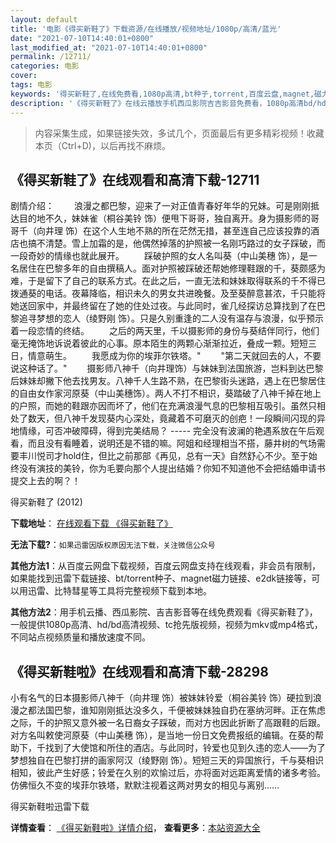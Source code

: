 ```yaml
---
layout: default
title: '电影《得买新鞋了》下载资源/在线播放/视频地址/1080p/高清/蓝光'
date: "2021-07-10T14:40:01+0800"
last_modified_at: "2021-07-10T14:40:01+0800"
permalink: /12711/
categories: 电影
cover:
tags: 电影
keywords: '得买新鞋了,在线免费看,1080p高清,bt种子,torrent,百度云盘,magnet,磁力链,迅雷下载资源'
description: '《得买新鞋了》在线云播放手机西瓜影院吉吉影音免费看，1080p高清bd/hd未删减完整版和tc抢先枪版，mkv/mp4格式，附带bt/torrent种子、magnet/磁力链、百度云盘、网盘资源迅雷下载链接'
---
```


>内容采集生成，如果链接失效，多试几个，页面最后有更多精彩视频！收藏本页（Ctrl+D)，以后再找不麻烦。


## 《得买新鞋了》在线观看和高清下载-12711

剧情介绍： 　　浪漫之都巴黎，迎来了一对正值青春好年华的兄妹。可是刚刚抵达目的地不久，妹妹雀（桐谷美铃 饰）便甩下哥哥，独自离开。身为摄影师的哥哥千（向井理 饰）在这个人生地不熟的所在茫然无措，甚至连自己应该投靠的酒店也搞不清楚。雪上加霜的是，他偶然掉落的护照被一名刚巧路过的女子踩破，而一段奇妙的情缘也就此展开。 　　踩破护照的女人名叫葵（中山美穗 饰），是一名居住在巴黎多年的自由撰稿人。面对护照被踩破还帮她修理鞋跟的千，葵颇感为难，于是留下了自己的联系方式。在此之后，一直无法和妹妹取得联系的千不得已拨通葵的电话。夜幕降临，相识未久的男女共进晚餐。及至葵醉意甚浓，千只能将她送回家中，并最终留在了她的住处过夜。与此同时，雀几经探访总算找到了在巴黎追寻梦想的恋人（绫野刚 饰）。只是久别重逢的二人没有温存与浪漫，似乎预示着一段恋情的终结。 　　之后的两天里，千以摄影师的身份与葵结伴同行，他们毫无掩饰地诉说着彼此的心事。原本陌生的两颗心渐渐拉近，叠成一颗。短短三日，情意萌生。 　　我愿成为你的埃菲尔铁塔。" 　　"第二天就回去的人，不要说这种话了。" 　　摄影师八神千（向井理饰）与妹妹到法国旅游，岂料到达巴黎后妹妹却撇下他去找男友。八神千人生路不熟，在巴黎街头迷路，遇上在巴黎居住的自由女作家河原葵（中山美穗饰）。两人不打不相识，葵踏破了八神千掉在地上的户照，而她的鞋跟亦因而坏了，他们在充满浪漫气息的巴黎相互吸引。虽然只相处了数天，但八神千发现葵内心深处，竟藏着不可磨灭的创疤！一段瞬间闪现的异地情缘，可否冲破障碍，得到完美结局？ ----- 完全没有波澜的艳遇系放在午后观看，而且没有看睡着，说明还是不错的嘛。阿姐和经理相当不搭，藤井树的气场需要丰川悦司才hold住，但比之前那部《再见，总有一天》自然舒心不少。至于始终没有演技的美铃，你为毛要向那个人提出结婚？你知不知道他不会把结婚申请书提交上去的啊？！


得买新鞋了 (2012)

**下载地址**： [在线观看下载 《得买新鞋了》](https://www.btbtdy.me/btdy/dy6616.html) 


**无法下载?**：`如果迅雷因版权原因无法下载，关注微信公众号 `

**其他方法1**：从百度云网盘下载视频，百度云网盘支持在线观看，非会员有限制，如果能找到迅雷下载链接、bt/torrent种子、magnet磁力链接、e2dk链接等，可以用迅雷、比特彗星等工具将完整视频下载到本地。

**其他方法2**：用手机云播、西瓜影院、吉吉影音等在线免费观看《得买新鞋了》，一般提供1080p高清、hd/bd高清视频、tc抢先版视频，视频为mkv或mp4格式，不同站点视频质量和播放速度不同。


## 《得买新鞋啦》在线观看和高清下载-28298

小有名气的日本摄影师八神千（向井理 饰）被妹妹铃爱（桐谷美铃 饰）硬拉到浪漫之都法国巴黎，谁知刚刚抵达没多久，千便被妹妹独自扔在塞纳河畔。正在焦虑之际，千的护照又意外被一名日裔女子踩破，而对方也因此折断了高跟鞋的后跟。对方名叫敕使河原葵（中山美穗 饰），是当地一份日文免费报纸的编辑。在葵的帮助下，千找到了大使馆和所住的酒店。与此同时，铃爱也见到久违的恋人——为了梦想独自在巴黎打拼的画家阿汉（绫野刚 饰）。短短三天的异国旅行，千与葵相识相知，彼此产生好感；铃爱在久别的欢愉过后，亦将面对远距离爱情的诸多考验。<br />仿佛恒久不变的埃菲尔铁塔，默默注视着这两对男女的相见与离别&hellip;…


得买新鞋啦迅雷下载

**详情查看**： [《得买新鞋啦》详情介绍](/movie/28298/)， **查看更多**：[本站资源大全](/movie/t/all/)

